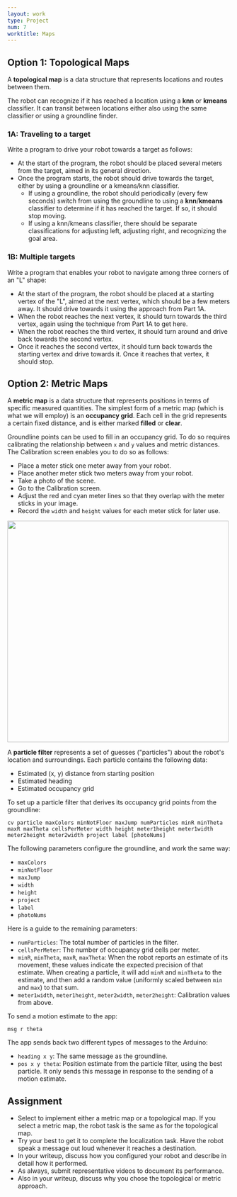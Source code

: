 ```yaml
---
layout: work
type: Project
num: 7
worktitle: Maps
---
```


## Option 1: Topological Maps

A **topological map** is a data structure that represents locations and 
routes between them. 

The robot can recognize if it has reached a location using a **knn** or **kmeans**
classifier. It can transit between locations either also using the same classifier
or using a groundline finder.

### 1A: Traveling to a target

Write a program to drive your robot towards a target as follows:
* At the start of the program, the robot should be placed several meters from
  the target, aimed in its general direction.
* Once the program starts, the robot should drive towards the target, either by 
  using a groundline or a kmeans/knn classifier.
  * If using a groundline, the robot should periodically (every few seconds) switch 
    from using the groundline to using a **knn**/**kmeans** classifier to determine 
	if it has reached the target. If so, it should stop moving.
  * If using a knn/kmeans classifier, there should be separate classifications for
    adjusting left, adjusting right, and recognizing the goal area.
  
### 1B: Multiple targets

Write a program that enables your robot to navigate among three corners of 
an "L" shape:
* At the start of the program, the robot should be placed at a starting vertex
  of the "L", aimed at the next vertex, which should be a few meters away. It
  should drive towards it using the approach from Part 1A.
* When the robot reaches the next vertex, it should turn towards the third 
  vertex, again using the technique from Part 1A to get here.
* When the robot reaches the third vertex, it should turn around and drive
  back towards the second vertex.
* Once it reaches the second vertex, it should turn back towards the starting
  vertex and drive towards it. Once it reaches that vertex, it should stop.
  
## Option 2: Metric Maps

A **metric map** is a data structure that represents positions in terms of
specific measured quantities. The simplest form of a metric map (which is what
we will employ) is an **occupancy grid**. Each cell in the grid represents a 
certain fixed distance, and is either marked **filled** or **clear**. 

Groundline points can be used to fill in an occupancy grid. To do so requires
calibrating the relationship between `x` and `y` values and metric distances. 
The Calibration screen enables you to do so as follows:
* Place a meter stick one meter away from your robot.
* Place another meter stick two meters away from your robot.
* Take a photo of the scene.
* Go to the Calibration screen.
* Adjust the red and cyan meter lines so that they overlap with the meter sticks in your image.
* Record the `width` and `height` values for each meter stick for later use.

<img src="https://hendrix-cs.github.io{{site.baseurl}}/assets/images/Calibration.png" width=500>

A **particle filter** represents a set of guesses ("particles") about the robot's 
location and surroundings. Each particle contains the following data:
* Estimated (x, y) distance from starting position
* Estimated heading
* Estimated occupancy grid

To set up a particle filter that derives its occupancy grid points from the 
groundline:

    cv particle maxColors minNotFloor maxJump numParticles minR minTheta maxR maxTheta cellsPerMeter width height meter1height meter1width meter2height meter2width project label [photoNums]

The following parameters configure the groundline, and work the same way:
* `maxColors`
* `minNotFloor`
* `maxJump`
* `width`
* `height`
* `project`
* `label`
* `photoNums`

Here is a guide to the remaining parameters:
* `numParticles`: The total number of particles in the filter.
* `cellsPerMeter`: The number of occupancy grid cells per meter.
* `minR`, `minTheta`, `maxR`, `maxTheta`: When the robot reports an estimate of its
  movement, these values indicate the expected precision of that estimate. 
  When creating a particle, it will add `minR` and `minTheta` to the estimate, and
  then add a random value (uniformly scaled between `min` and `max`) to that sum.
* `meter1width`, `meter1height`, `meter2width`, `meter2height`: Calibration values from above.

To send a motion estimate to the app:

    msg r theta
    
The app sends back two different types of messages to the Arduino:
* `heading x y`: The same message as the groundline.
* `pos x y theta`: Position estimate from the particle filter, using the best particle.
  It only sends this message in response to the sending of a motion estimate.
  
## Assignment

* Select to implement either a metric map or a topological map. If you select a 
metric map, the robot task is the same as for the topological map.
* Try your best to get it to complete the localization task. Have the robot speak a
message out loud whenever it reaches a destination.
* In your writeup, discuss how you configured your robot and describe in detail
  how it performed.
* As always, submit representative videos to document its performance.
* Also in your writeup, discuss why you chose the topological or metric approach.

